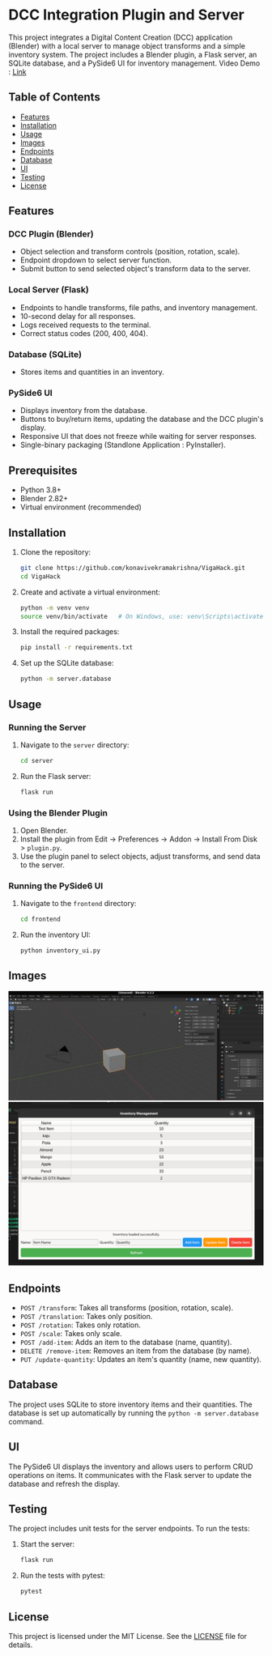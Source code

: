 # DCC Integration Plugin and Server

This project integrates a Digital Content Creation (DCC) application (Blender) with a local server to manage object transforms and a simple inventory system. The project includes a Blender plugin, a Flask server, an SQLite database, and a PySide6 UI for inventory management.
Video Demo : [Link](https://www.loom.com/share/cec90104d2f24a8593372e5f7673d782?sid=23eda9ed-9394-4b1b-bcf8-eab8a95b0347)

## Table of Contents

- [Features](#features)
- [Installation](#installation)
- [Usage](#usage)
- [Images](#images)
- [Endpoints](#endpoints)
- [Database](#database)
- [UI](#ui)
- [Testing](#testing)
- [License](#license)

## Features

### DCC Plugin (Blender)
- Object selection and transform controls (position, rotation, scale).
- Endpoint dropdown to select server function.
- Submit button to send selected object's transform data to the server.

### Local Server (Flask)
- Endpoints to handle transforms, file paths, and inventory management.
- 10-second delay for all responses.
- Logs received requests to the terminal.
- Correct status codes (200, 400, 404).

### Database (SQLite)
- Stores items and quantities in an inventory.

### PySide6 UI
- Displays inventory from the database.
- Buttons to buy/return items, updating the database and the DCC plugin's display.
- Responsive UI that does not freeze while waiting for server responses.
- Single-binary packaging (Standlone Application : PyInstaller).

## Prerequisites
- Python 3.8+
- Blender 2.82+
- Virtual environment (recommended)

## Installation

1. Clone the repository:
    ```sh
    git clone https://github.com/konavivekramakrishna/VigaHack.git
    cd VigaHack
    ```

2. Create and activate a virtual environment:
    ```sh
    python -m venv venv
    source venv/bin/activate   # On Windows, use: venv\Scripts\activate
    ```

3. Install the required packages:
    ```sh
    pip install -r requirements.txt
    ```

4. Set up the SQLite database:
    ```sh
    python -m server.database
    ```

## Usage

### Running the Server
1. Navigate to the `server` directory:
    ```sh
    cd server
    ```

2. Run the Flask server:
    ```sh
    flask run
    ```

### Using the Blender Plugin
1. Open Blender.
2. Install the plugin from Edit -> Preferences -> Addon -> Install From Disk > `plugin.py`.
3. Use the plugin panel to select objects, adjust transforms, and send data to the server.

### Running the PySide6 UI
1. Navigate to the `frontend` directory:
    ```sh
    cd frontend
    ```

2. Run the inventory UI:
    ```sh
    python inventory_ui.py
    ```

## Images
![DCC Plugin](./docs/images/image.png)
![Inventory Management System](./docs/images/1.png)

## Endpoints

- `POST /transform`: Takes all transforms (position, rotation, scale).
- `POST /translation`: Takes only position.
- `POST /rotation`: Takes only rotation.
- `POST /scale`: Takes only scale.
- `POST /add-item`: Adds an item to the database (name, quantity).
- `DELETE /remove-item`: Removes an item from the database (by name).
- `PUT /update-quantity`: Updates an item's quantity (name, new quantity).

## Database

The project uses SQLite to store inventory items and their quantities. The database is set up automatically by running the `python -m server.database` command.

## UI

The PySide6 UI displays the inventory and allows users to perform CRUD operations on items. It communicates with the Flask server to update the database and refresh the display.

## Testing

The project includes unit tests for the server endpoints. To run the tests:

1. Start the server:
    ```sh
    flask run
    ```

2. Run the tests with pytest:
    ```sh
    pytest
    ```

## License

This project is licensed under the MIT License. See the [LICENSE](./LICENSE) file for details.
